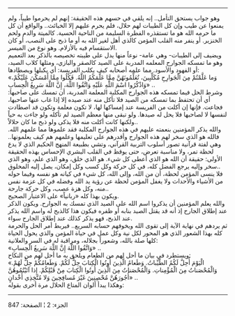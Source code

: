 ------------------------------------------------------------------------

وهو جواب يستحق التأمل.. إنه يلقي في حسهم هذه الحقيقة: إنهم لم يحرموا
طيباً، ولم يمنعوا عن طيب وإن كل الطيبات لهم حلال، فلم يحرم عليهم إلا
الخبائث.. والواقع أن كل ما حرمه الله هو ما تستقذره الفطرة السليمة من
الناحية الحسية. كالميتة والدم ولحم الخنزير. أو ينفر منه القلب المؤمن
كالذي أهل لغير الله به أو ما ذبح على النصب، أو كان الاستقسام فيه
بالأزلام. وهو نوع من الميسر.  
ويضيف إلى الطيبات- وهي عامة- نوعاً منها يدل على طيبته تخصيصه بالذكر بعد
التعميم وهو ما تمسكه الجوارح المعلمه المدربة على الصيد كالصقر والبازي،
ومثلها كلاب الصيد، أو الفهود والأسود. مما علمه أصحابه كيف يكلب الفريسة:
أي يكبلها ويصطادها:  
«وَما عَلَّمْتُمْ مِنَ الْجَوارِحِ مُكَلِّبِينَ، تُعَلِّمُونَهُنَّ مِمَّا عَلَّمَكُمُ اللَّهُ. فَكُلُوا مِمَّا أَمْسَكْنَ
عَلَيْكُمْ، وَاذْكُرُوا اسْمَ اللَّهِ عَلَيْهِ وَاتَّقُوا اللَّهَ، إِنَّ اللَّهَ سَرِيعُ الْحِسابِ» ..  
وشرط الحل فيما تمسكه هذه الجوارح المكلبة المعلمة المدربة، أن تمسك على
صاحبها: أي أن تحتفظ بما تمسكه من الصيد فلا تأكل منه عند صيده إلا إذا غاب
عنها صاحبها، فجاعت. فإنها إن أكلت من الفريسة عند إمساكها لها، لا تكون
معلمة وتكون قد اصطادت لنفسها لا لصاحبها فلا يحل له صيدها. ولو تبقى منها
معظم الصيد لم تأكله ولو جاءت به حياً ولكنها كانت أكلت منه فلا يذكى ولو
ذبح ما كان حلالاً..  
والله يذكر المؤمنين بنعمته عليهم في هذه الجوارح المكلبة فقد علموها مما
علمهم الله. فالله هو الذي سخر لهم هذه الجوارح وأقدرهم على تعليمها وعلمهم
هم كيف يعلمونها.. وهي لفتة قرآنية تصور أسلوب التربية القرآني، وتشي
بطبيعة المنهج الحكيم الذي لا يدع لحظة تمر، ولا مناسبة تعرض، حتى يوقظ في
القلب البشري الإحساس بهذه الحقيقة الأولى: حقيقة أن الله هو الذي أعطى كل
شيء. هو الذي خلق، وهو الذي علم، وهو الذي سخر وإليه يرجع الفضل كله، في كل
حركة وكل كسب وكل إمكان، يصل إليه المخلوق..  
فلا ينسى المؤمن لحظة، أن من الله، وإلى الله، كل شيء في كيانه هو نفسه
وفيما حوله من الأشياء والأحداث ولا يغفل المؤمن لحظة عن رؤية يد الله
وفضله في كل عزمة نفس منه، وكل هزة عصب، وكل حركة جارحة..  
ويكون بهذا كله «ربانياً» على الاعتبار الصحيح.  
والله يعلم المؤمنين أن يذكروا اسم الله على الصيد الذي تمسك به الجوارح.
ويكون الذكر عند إطلاق الجارح إذ أنه قد يقتل الصيد بنابه أو ظفره فيكون
هذا كالذبح له واسم الله يذكر عند الذبح، فهو يذكر كذلك عند إطلاق الجارح
سواء.  
ثم يردهم في نهاية الآية إلى تقوى الله ويخوفهم حسابه السريع.. فيربط أمر
الحل والحرمة كله بهذا الشعور الذي هو المحور لكل نية وكل عمل في حياة
المؤمن والذي يحول الحياة كلها صلة بالله، وشعوراً بجلاله، ومراقبة له في
السر والعلانية:  
«وَاتَّقُوا اللَّهَ إِنَّ اللَّهَ سَرِيعُ الْحِسابِ» ..  
ويستطرد في بيان ما أحل لهم من الطعام ويلحق به ما أحل لهم من النكاح:  
«الْيَوْمَ أُحِلَّ لَكُمُ الطَّيِّباتُ. وَطَعامُ الَّذِينَ أُوتُوا الْكِتابَ حِلٌّ لَكُمْ. وَطَعامُكُمْ حِلٌّ لَهُمْ.
وَالْمُحْصَناتُ مِنَ الْمُؤْمِناتِ. وَالْمُحْصَناتُ مِنَ الَّذِينَ أُوتُوا الْكِتابَ مِنْ قَبْلِكُمْ. إِذا
آتَيْتُمُوهُنَّ أُجُورَهُنَّ مُحْصِنِينَ غَيْرَ مُسافِحِينَ وَلا مُتَّخِذِي أَخْدانٍ» ..  
وهكذا يبدأ ألوان المتاع الحلال مرة أخرى بقوله:

------------------------------------------------------------------------

الجزء: 2 ¦ الصفحة: 847

